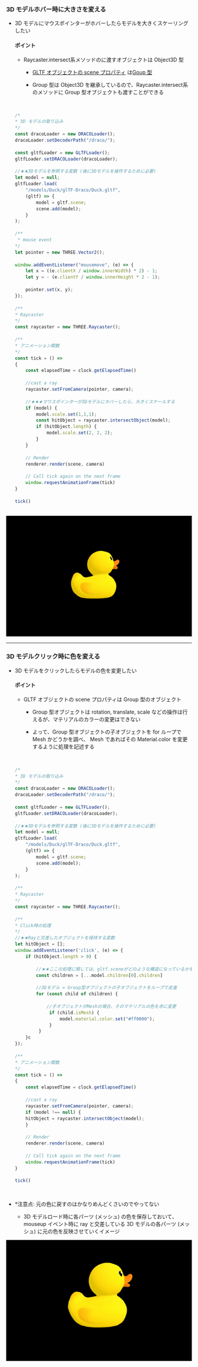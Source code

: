 ### 3D モデルホバー時に大きさを変える

- 3D モデルにマウスポインターがホバーしたらモデルを大きくスケーリングしたい

    #### ポイント

    - Raycaster.intersect系メソッドのに渡すオブジェクトは Object3D 型

        - [GLTF オブジェクトの scene プロパティ](https://github.com/MasaGt/threejs_journey/blob/21ec4d5e81594f8924e8f669bcc15a61835c26c9/chap3/21/3d%E3%83%A2%E3%83%87%E3%83%AB%E3%81%AE%E5%8F%96%E3%82%8A%E8%BE%BC%E3%81%BF.md#%E3%83%AD%E3%83%BC%E3%83%89%E3%81%97%E3%81%9F-gltf-%E3%83%A2%E3%83%87%E3%83%AB%E3%81%AE%E6%83%85%E5%A0%B1%E3%81%AE%E4%B8%AD%E8%BA%AB) は[Goup 型](https://threejs.org/docs/?q=Group#api/en/objects/Group)

        - Group 型は Object3D を継承しているので、Raycaster.intersect系のメソッドに Group 型オブジェクトも渡すことができる

    <br>

    ```js
    /*
    * 3D モデルの取り込み
    */
    const dracoLoader = new DRACOLoader();
    dracoLoader.setDecoderPath("/draco/");

    const gltfLoader = new GLTFLoader();
    gltfLoader.setDRACOLoader(dracoLoader);

    //★★3Dモデルを参照する変数 (後に3Dモデルを操作するために必要)
    let model = null;
    gltfLoader.load(
        "/models/Duck/glTF-Draco/Duck.gltf",
        (gltf) => {
            model = gltf.scene;
            scene.add(model);
        }
    );

    /**
     * mouse event
    */
    let pointer = new THREE.Vector2();

    window.addEventListener("mousemove", (e) => {
        let x = ((e.clientX / window.innerWidth) * 2) - 1;
        let y = - (e.clientY / window.innerHeight * 2 - 1);

        pointer.set(x, y);
    });

    /**
    * Raycaster
    */
    const raycaster = new THREE.Raycaster();

    /**
    * アニメーション関数
    */
    const tick = () =>
    {
        const elapsedTime = clock.getElapsedTime()

        //cast a ray
        raycaster.setFromCamera(pointer, camera);

        //★★★マウスポインターが3Dモデルにホバーしたら、大きくスケールする
        if (model) {
            model.scale.set(1,1,1);
            const hitObject = raycaster.intersectObject(model);
            if (hitObject.length) {
                model.scale.set(2, 2, 2);
            }
        }

        // Render
        renderer.render(scene, camera)

        // Call tick again on the next frame
        window.requestAnimationFrame(tick)
    }

    tick()
    ```

<br>

<img src="./img/3D-Model-raycaster_1.gif" />

---

### 3D モデルクリック時に色を変える

- 3D モデルをクリックしたらモデルの色を変更したい

    #### ポイント

    - GLTF オブジェクトの scene プロパティは Group 型のオブジェクト

        - Group 型オブジェクトは rotation, translate, scale などの操作は行えるが、マテリアルのカラーの変更はできない

        - よって、Group 型オブジェクトの子オブジェクトを for ループで Mesh かどうかを調べ、 Mesh であればその Material.color を変更するように処理を記述する

    <br>

    ```js
    /*
    * 3D モデルの取り込み
    */
    const dracoLoader = new DRACOLoader();
    dracoLoader.setDecoderPath("/draco/");

    const gltfLoader = new GLTFLoader();
    gltfLoader.setDRACOLoader(dracoLoader);

    //★★3Dモデルを参照する変数 (後に3Dモデルを操作するために必要)
    let model = null;
    gltfLoader.load(
        "/models/Duck/glTF-Draco/Duck.gltf",
        (gltf) => {
            model = gltf.scene;
            scene.add(model);
        }
    );

    /**
    * Raycaster
    */
    const raycaster = new THREE.Raycaster();

    /**
    * Click時の処理
    */
    //★★Rayと交差したオブジェクトを保持する変数
    let hitObject = [];
    window.addEventListener('click', (e) => {
        if (hitObject.length > 0) {

            //★★ここの処理に関しては、gltf.sceneがどのような構造になっているかをログに出力してから記述する
            const children = [...model.children[0].children]

            //3Dモデル = Group型オブジェクトの子オブジェクトをループで走査
            for (const child of children) {

                //子オブジェクトがMeshの場合、そのマテリアルの色を赤に変更
                 if (child.isMesh) {
                     model.material.color.set("#ff0000");
                 }
             }
        }c
    });

    /**
    * アニメーション関数
    */
    const tick = () =>
    {
        const elapsedTime = clock.getElapsedTime()

        //cast a ray
        raycaster.setFromCamera(pointer, camera);
        if (model !== null) {
        hitObject = raycaster.intersectObject(model);
        }

        // Render
        renderer.render(scene, camera)

        // Call tick again on the next frame
        window.requestAnimationFrame(tick)
    }

    tick()
    ```

<br>

- \*注意点: 元の色に戻すのはかなりめんどくさいのでやってない

    - 3D モデルロード時に各パーツ (メッシュ) の色を保存しておいて、 mouseup イベント時に ray と交差している 3D モデルの各パーツ (メッシュ) に元の色を反映させていくイメージ

<img src="./img/3D-Model-raycaster_2.gif" />